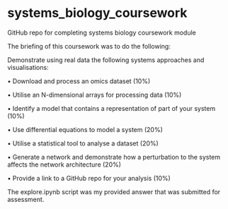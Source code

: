 # systems_biology_coursework
GitHub repo for completing systems biology coursework module

The briefing of this coursework was to do the following:

Demonstrate using real data the following systems approaches and visualisations: 

• Download and process an omics dataset (10%) 

• Utilise an N-dimensional arrays for processing data (10%) 

• Identify a model that contains a representation of part of your system (10%) 

• Use differential equations to model a system (20%) 

• Utilise a statistical tool to analyse a dataset (20%) 

• Generate a network and demonstrate how a perturbation to the system affects the network 
architecture (20%) 

• Provide a link to a GitHub repo for your analysis (10%) 

The explore.ipynb script was my provided answer that was submitted for assessment.
